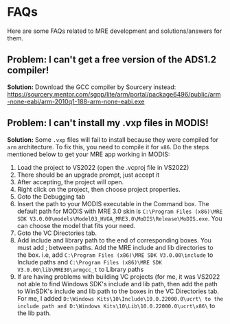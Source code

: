 # FAQs
Here are some FAQs related to MRE development and solutions/answers for them.

## Problem: I can't get a free version of the ADS1.2 compiler!
**Solution:** Download the GCC compiler by Sourcery instead: https://sourcery.mentor.com/sgpp/lite/arm/portal/package6496/public/arm-none-eabi/arm-2010q1-188-arm-none-eabi.exe

## Problem: I can't install my .vxp files in MODIS!
**Solution:** Some `.vxp` files will fail to install because they were compiled for `arm` architecture. To fix this, you need to compile it for `x86`.
Do the steps mentioned below to get your MRE app working in MODIS:

1. Load the project to VS2022 (open the .vcproj file in VS2022)
2. There should be an upgrade prompt, just accept it
3. After accepting, the project will open.
4. Right click on the project, then choose project properties.
5. Goto the Debugging tab
6. Insert the path to your MODIS executable in the Command box. The default path for MODIS with MRE 3.0 skin is `C:\Program Files (x86)\MRE SDK V3.0.00\models\Model03_HVGA_MRE3.0\MoDIS\Release\MoDIS.exe`. You can choose the model that fits your need.
7. Goto the VC Directories tab.
8. Add include and library path to the end of corresponding boxes. You must add ; between paths. Add the MRE include and lib directories to the box. i.e, add `C:\Program Files (x86)\MRE SDK V3.0.00\include` to Include paths and `C:\Program Files (x86)\MRE SDK V3.0.00\lib\MRE30\armgcc_t` to Library paths
9. If are having problems with building VC projects (for me, it was VS2022 not able to find Windows SDK's include and lib path, then add the path to WinSDK's include and lib path to the boxes in the VC Directories tab. For me, I added `D:\Windows Kits\10\Include\10.0.22000.0\ucrt\ to the include path and D:\Windows Kits\10\Lib\10.0.22000.0\ucrt\x86\` to the lib path.
